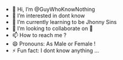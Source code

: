 - 👋 Hi, I’m @GuyWhoKnowNothing
- 👀 I’m interested in dont know
- 🌱 I’m currently learning to be Jhonny Sins
- 💞️ I’m looking to collaborate on 👀
- 📫 How to reach me ?
- 😄 Pronouns: As Male or Female !
- ⚡ Fun fact: I dont know anything ...

<!---
GuyWhoKnowNothing/GuyWhoKnowNothing is a ✨ special ✨ repository because its `README.md` (this file) appears on your GitHub profile.
You can click the Preview link to take a look at your changes.
--->
